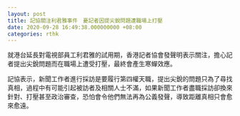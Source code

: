 ```yaml
---
layout: post
title: 記協關注利君雅事件　憂記者因提尖銳問題遭職場上打壓
date: 2020-09-28 16:49:38.000000000 +08:00
categories: rthk
---
```


就港台延長對電視部員工利君雅的試用期，香港記者協會發聲明表示關注，擔心記者提出尖銳問題而在職場上遭受打壓，最終會產生寒蟬效應。

記協表示，新聞工作者進行採訪是要履行第四權天職，提出尖銳的問題只為了尋找真相，過程中有可能引起被訪者及相關人士不滿，如果新聞工作者盡職採訪卻換來針對、打壓甚至政治審查，恐怕會令他們無法再為公義發聲，導致距離真相只會愈來愈遠。

